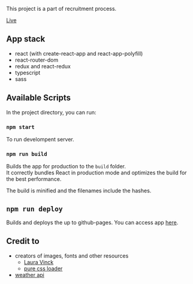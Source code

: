 This project is a part of recruitment process.

[Live](https://golebiowskipj.github.io/property-group-weather)

## App stack
* react (with create-react-app and react-app-polyfill)
* react-router-dom
* redux and react-redux
* typescript
* sass 

## Available Scripts

In the project directory, you can run:

### `npm start`

To run develompent server. 

### `npm run build`

Builds the app for production to the `build` folder.<br />
It correctly bundles React in production mode and optimizes the build for the best performance.

The build is minified and the filenames include the hashes.<br />

## `npm run deploy`

Builds and deploys the up to github-pages. You can access app [here](http://golebiowskipj.github.io/property-group-weather).

## Credit to
* creators of images, fonts and other resources
    * [Laura Vinck](https://unsplash.com/@lauravinck?utm_source=unsplash&utm_medium=referral&utm_content=creditCopyText)
    * [pure css loader](https://loading.io/css/)
* [weather api](https://weatherstack.com/documentation)




